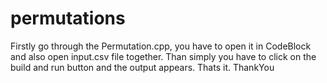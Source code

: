 # permutations
Firstly go through the Permutation.cpp, you have to open it in CodeBlock and also open input.csv file together. Than simply you have to click on the build and run button and the output appears. Thats it. ThankYou
